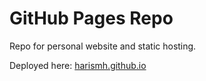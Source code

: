 # GitHub Pages Repo

Repo for personal website and static hosting.

Deployed here: [harismh.github.io](https://harismh.github.io) 
